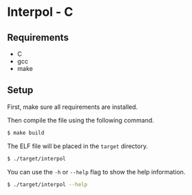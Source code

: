 # Interpol - C

## Requirements

- C
- gcc
- make

## Setup

First, make sure all requirements are installed.

Then compile the file using the following command.

```bash
$ make build
```

The ELF file will be placed in the `target` directory.

```bash
$ ./target/interpol
```

You can use the `-h` or `--help` flag to show the help information.

```bash
$ ./target/interpol --help
```
